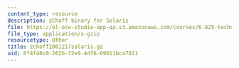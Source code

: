 ```yaml
---
content_type: resource
description: zChaff binary for Solaris
file: https://ol-ocw-studio-app-qa.s3.amazonaws.com/courses/6-825-techniques-in-artificial-intelligence-sma-5504-fall-2002/0f4f40c0262b72e94df669611bca7011_zchaff2001217solaris.gz
file_type: application/x-gzip
resourcetype: Other
title: zchaff2001217solaris.gz
uid: 0f4f40c0-262b-72e9-4df6-69611bca7011
---
```

